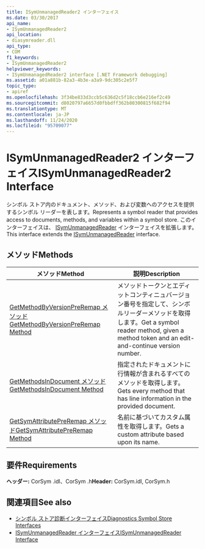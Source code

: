 ```yaml
---
title: ISymUnmanagedReader2 インターフェイス
ms.date: 03/30/2017
api_name:
- ISymUnmanagedReader2
api_location:
- diasymreader.dll
api_type:
- COM
f1_keywords:
- ISymUnmanagedReader2
helpviewer_keywords:
- ISymUnmanagedReader2 interface [.NET Framework debugging]
ms.assetid: a01a881b-82a3-4b3e-a3a9-9dc305c2e5f7
topic_type:
- apiref
ms.openlocfilehash: 3f34be833d3ccb5c636d2c5f18ccb6e216ef2c49
ms.sourcegitcommit: d8020797a6657d0fbbdff362b80300815f682f94
ms.translationtype: MT
ms.contentlocale: ja-JP
ms.lasthandoff: 11/24/2020
ms.locfileid: "95709077"
---
```

# <a name="isymunmanagedreader2-interface"></a><span data-ttu-id="03e3c-102">ISymUnmanagedReader2 インターフェイス</span><span class="sxs-lookup"><span data-stu-id="03e3c-102">ISymUnmanagedReader2 Interface</span></span>

<span data-ttu-id="03e3c-103">シンボル ストア内のドキュメント、メソッド、および変数へのアクセスを提供するシンボル リーダーを表します。</span><span class="sxs-lookup"><span data-stu-id="03e3c-103">Represents a symbol reader that provides access to documents, methods, and variables within a symbol store.</span></span> <span data-ttu-id="03e3c-104">このインターフェイスは、 [ISymUnmanagedReader](isymunmanagedreader-interface.md) インターフェイスを拡張します。</span><span class="sxs-lookup"><span data-stu-id="03e3c-104">This interface extends the [ISymUnmanagedReader](isymunmanagedreader-interface.md) interface.</span></span>  
  
## <a name="methods"></a><span data-ttu-id="03e3c-105">メソッド</span><span class="sxs-lookup"><span data-stu-id="03e3c-105">Methods</span></span>  
  
|<span data-ttu-id="03e3c-106">メソッド</span><span class="sxs-lookup"><span data-stu-id="03e3c-106">Method</span></span>|<span data-ttu-id="03e3c-107">説明</span><span class="sxs-lookup"><span data-stu-id="03e3c-107">Description</span></span>|  
|------------|-----------------|  
|[<span data-ttu-id="03e3c-108">GetMethodByVersionPreRemap メソッド</span><span class="sxs-lookup"><span data-stu-id="03e3c-108">GetMethodByVersionPreRemap Method</span></span>](isymunmanagedreader2-getmethodbyversionpreremap-method.md)|<span data-ttu-id="03e3c-109">メソッドトークンとエディットコンティニュバージョン番号を指定して、シンボルリーダーメソッドを取得します。</span><span class="sxs-lookup"><span data-stu-id="03e3c-109">Get a symbol reader method, given a method token and an edit-and-continue version number.</span></span>|  
|[<span data-ttu-id="03e3c-110">GetMethodsInDocument メソッド</span><span class="sxs-lookup"><span data-stu-id="03e3c-110">GetMethodsInDocument Method</span></span>](isymunmanagedreader2-getmethodsindocument-method.md)|<span data-ttu-id="03e3c-111">指定されたドキュメントに行情報が含まれるすべてのメソッドを取得します。</span><span class="sxs-lookup"><span data-stu-id="03e3c-111">Gets every method that has line information in the provided document.</span></span>|  
|[<span data-ttu-id="03e3c-112">GetSymAttributePreRemap メソッド</span><span class="sxs-lookup"><span data-stu-id="03e3c-112">GetSymAttributePreRemap Method</span></span>](isymunmanagedreader2-getsymattributepreremap-method.md)|<span data-ttu-id="03e3c-113">名前に基づいてカスタム属性を取得します。</span><span class="sxs-lookup"><span data-stu-id="03e3c-113">Gets a custom attribute based upon its name.</span></span>|  
  
## <a name="requirements"></a><span data-ttu-id="03e3c-114">要件</span><span class="sxs-lookup"><span data-stu-id="03e3c-114">Requirements</span></span>  

 <span data-ttu-id="03e3c-115">**ヘッダー:** CorSym .idl、CorSym .h</span><span class="sxs-lookup"><span data-stu-id="03e3c-115">**Header:** CorSym.idl, CorSym.h</span></span>  
  
## <a name="see-also"></a><span data-ttu-id="03e3c-116">関連項目</span><span class="sxs-lookup"><span data-stu-id="03e3c-116">See also</span></span>

- [<span data-ttu-id="03e3c-117">シンボル ストア診断インターフェイス</span><span class="sxs-lookup"><span data-stu-id="03e3c-117">Diagnostics Symbol Store Interfaces</span></span>](diagnostics-symbol-store-interfaces.md)
- [<span data-ttu-id="03e3c-118">ISymUnmanagedReader インターフェイス</span><span class="sxs-lookup"><span data-stu-id="03e3c-118">ISymUnmanagedReader Interface</span></span>](isymunmanagedreader-interface.md)

